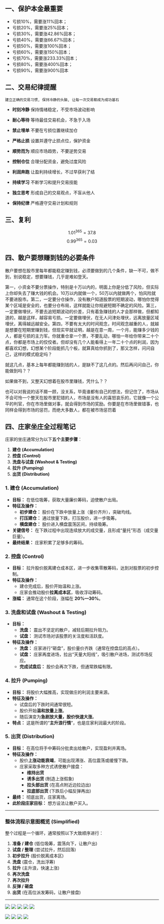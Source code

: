 ## 一、**保护本金最重要**

- 亏损10%，需要涨11%回本；
- 亏损20%，需要涨25%回本；
- 亏损30%，需要涨42.86%回本；
- 亏损40%，需要涨66.67%回本；
- 亏损50%，需要涨100%回本；
- 亏损60%，需要涨150%回本；
- 亏损70%，需要涨233.33%回本；
- 亏损80%，需要涨400%回本；
- 亏损90%，需要涨900%回本

## 二、**交易纪律提醒**

    建立正确的交易习惯, 保持冷静的头脑, 让每一次交易都成为成功基石

*   **时刻冷静**
    保持情绪稳定，不受市场波动影响

*   **耐心等待**
    等待最佳交易机会，不急于入场

*   **禁止埋单**
    不要在亏损位置继续加仓

*   **严格止损**
    设置并遵守止损点位，保护资金

*   **顺势而为**
    顺应市场趋势，不要逆势交易

*   **控制仓位**
    合理分配资金，避免过度风险

*   **利润奔跑**
    让盈利持续增长，不过早获利了结

*   **持续学习**
    不断学习和提升交易技能

*   **独立思考**
    形成自己的交易观点，不盲从他人

*   **保持纪律**
    严格遵守交易计划和规则

## 三、**复利**

$$1.01^{365} = 37.8$$
$$0.99^{365} = 0.03$$

## 四、散户要想赚到钱的必要条件

散户要想在股市里每年都能稳定赚到钱，必须要做到的几个条件，缺一不可，做不到，别说稳定，想要赚钱，几乎是难如登天。

​第一，小资金不要分票操作，特别是十万以内的，明面上你是分低了风险，但实际上你却失去了赚大钱的机会。10万以内就做一个，50万以内就做两个，怕风险就不要进股市。
​
第二，一定要分仓操作，没有散户知道股票的短期波动，哪怕你觉得某个区域是安全的，也要分仓布局，这样就能让你规避短期不确定的风险。
​
第三，一定要做埋伏，不要去追短期波动的价差，只有着急赚钱的人才会那样做，但都知道的，越是这样，越容易亏损。一定要做埋伏，在无人问津处埋伏，远离放量区域埋伏，离得越远越安全。
​
第四，不要有太大的时间观念，时间观念越重的人，就越是想要在短期里赚到钱，但现实早就证明，越是在意一周，一个月，能赚多少钱的人，都是亏损的主力军。你就重仓拿一个票，不要乱动，哪怕一年给你带来二十个点，你都是市场上的佼佼者。但却没有几个人能看得上一年二十个点的利润，因为都喜欢幻想，幻想某个阶段能抓几个板，就算真给你抓到了，那又怎样，问问自己，这样的模式稳定吗？

​就这几点，基本上每年都能赚到钱的人，是缺不了这几点的。然后再问问自己，你能做到吗？？

如果做不到，又整天幻想着在股市里赚钱，凭什么？？

也可以对我说的话不屑一顾，没关系，毕竟谁都有自己的想法，但记住了，市场从不会可怜一个整天在股市里犯错的人，市场是没有人的喜怒哀乐的，它就像一个公平的判官，你在市场里做对事，就会得到市场的奖励。你要是在市场里做错事，也同样会得到市场的惩罚，而绝大多数人，都在被市场惩罚着


## 四、**庄家坐庄全过程笔记**

庄家的坐庄通常分为以下**五个主要步骤**：
1.  **建仓 (Accumulation)**
2.  **控盘 (Control)**
3.  **洗盘与试盘 (Washout & Testing)**
4.  **拉升 (Pumping)**
5.  **出货 (Distribution)**


### **1. 建仓 (Accumulation)**

*   **目标：** 在低位吸筹，获取大量廉价筹码，迫使散户出局。
*   **特征及操作：**
    *   **初步建仓：** 股价在下跌中放量上涨（量价齐升），突破均线。
    *   **打压建仓：** 通过放量下跌，打压股价，进一步吸筹。
    *   **横盘建仓：** 股价进入横盘震荡区间，持续吸筹。
*   **关键信号：** 在下跌过程中出现连续放大的成交量，且形成“量托”形态（成交量巨量）。
*   **最终结果：** 庄家积累了足够多的筹码。

### **2. 控盘 (Control)**

*   **目标：** 拉升股价脱离建仓成本区，进一步收集零散筹码，达到对股票的初步控制。
*   **特征及操作：**
    *   建仓完成后，股价开始温和上涨。
    *   庄家会推动股价**拉离成本区**，吸收浮动筹码。
*   **涨幅：** 通常在这个阶段，涨幅在 **20%—30%**。

### **3. 洗盘和试盘 (Washout & Testing)**

*   **目标：** 
    *   **洗盘：** 震出不坚定的散户，减轻后期拉升阻力。
    *   **试盘：** 测试市场对该股票的关注度和活跃度。
*   **特征及操作：**
    *   **洗盘：** 庄家进行“砸盘”，股价量价齐跌（通常在控盘后的高点）。
    *   **试盘：** 庄家再度进场，拉出“天量大阳线”，吸引散户进场，测试市场反应。
    *   **完成试盘后：** 股价会再次下跌，但通常跌幅有限。

### **4. 拉升 (Pumping)**

*   **目标：** 将股价大幅推高，实现做庄的利润主要来源。
*   **特征及操作：**
    *   试盘后的下跌时间通常很短。
    *   股价开始**温和放量上涨**。
    *   随后演变为**急剧放大量，股价快速大涨**。
*   **特点：** 这是所谓的“**主升浪行情**”，也是庄家利润最大的阶段。

### **5. 出货 (Distribution)**

*   **目标：** 在高位将手中筹码分批卖出给散户，实现盈利并离场。
*   **特征及操作：**
    *   股价**上涨动能衰竭**，可能出现滞涨、高位震荡或缓慢下跌。
    *   庄家采取多种方式诱使散户接盘：
        *   **维持出货**
        *   **诱多出货** (制造上涨假象)
        *   **拉头部出货** (在高点附近边拉边出)
        *   **拉底部出货** (下跌后小幅反弹再出)
*   **最终：** 彻底出货，庄家离场。
*   **此阶段庄家目标：** 想方设法让散户买入。

---

### **整体流程示意图概览 (Simplified)**

整个过程是一个循环，通常按照以下大致顺序进行：

1.  **准备 / 建仓** (低位吸筹，震荡向下，让散户出)
2.  **试盘 / 整理** (尝试拉升，然后回落)
3.  **初步拉升** (股价脱离成本区)
4.  **洗盘** (震仓，洗出浮筹)
5.  **拉升** (主升浪，快速上涨)
6.  **再次洗盘**
7.  **再次拉升**
8.  **反弹 / 砸盘**
9.  **出货** (在高位派发筹码，让散户接盘)

---

![](../理财/images/image00.png)
![](../理财/images/image01.png)
![](../理财/images/image02.png)
![](../理财/images/image03.png)
![](../理财/images/image04.png)

![](../理财/images/image05.png)
![](../理财/images/image06.png)
![](../理财/images/image07.png)
![](../理财/images/image08.png)